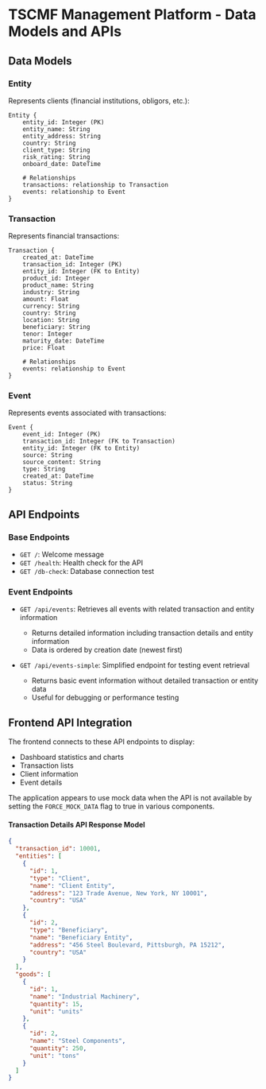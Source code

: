 # TSCMF Management Platform - Data Models and APIs

## Data Models

### Entity
Represents clients (financial institutions, obligors, etc.):

```
Entity {
    entity_id: Integer (PK)
    entity_name: String
    entity_address: String
    country: String
    client_type: String
    risk_rating: String
    onboard_date: DateTime
    
    # Relationships
    transactions: relationship to Transaction
    events: relationship to Event
}
```

### Transaction
Represents financial transactions:

```
Transaction {
    created_at: DateTime
    transaction_id: Integer (PK)
    entity_id: Integer (FK to Entity)
    product_id: Integer
    product_name: String
    industry: String
    amount: Float
    currency: String
    country: String
    location: String
    beneficiary: String
    tenor: Integer
    maturity_date: DateTime
    price: Float
    
    # Relationships
    events: relationship to Event
}
```

### Event
Represents events associated with transactions:

```
Event {
    event_id: Integer (PK)
    transaction_id: Integer (FK to Transaction)
    entity_id: Integer (FK to Entity)
    source: String
    source_content: String
    type: String
    created_at: DateTime
    status: String
}
```

## API Endpoints

### Base Endpoints
- `GET /`: Welcome message
- `GET /health`: Health check for the API
- `GET /db-check`: Database connection test

### Event Endpoints
- `GET /api/events`: Retrieves all events with related transaction and entity information
  - Returns detailed information including transaction details and entity information
  - Data is ordered by creation date (newest first)

- `GET /api/events-simple`: Simplified endpoint for testing event retrieval
  - Returns basic event information without detailed transaction or entity data
  - Useful for debugging or performance testing

## Frontend API Integration

The frontend connects to these API endpoints to display:
- Dashboard statistics and charts
- Transaction lists
- Client information
- Event details

The application appears to use mock data when the API is not available by setting the `FORCE_MOCK_DATA` flag to true in various components. 

#### Transaction Details API Response Model

```json
{
  "transaction_id": 10001,
  "entities": [
    {
      "id": 1,
      "type": "Client",
      "name": "Client Entity",
      "address": "123 Trade Avenue, New York, NY 10001",
      "country": "USA"
    },
    {
      "id": 2,
      "type": "Beneficiary",
      "name": "Beneficiary Entity",
      "address": "456 Steel Boulevard, Pittsburgh, PA 15212",
      "country": "USA"
    }
  ],
  "goods": [
    {
      "id": 1,
      "name": "Industrial Machinery",
      "quantity": 15,
      "unit": "units"
    },
    {
      "id": 2,
      "name": "Steel Components",
      "quantity": 250,
      "unit": "tons"
    }
  ]
}
``` 